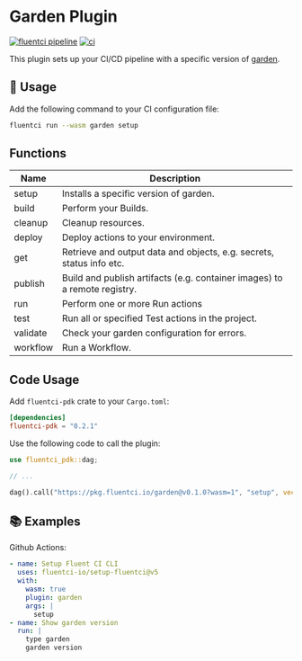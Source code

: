 # Garden Plugin

[![fluentci pipeline](https://shield.fluentci.io/x/garden)](https://pkg.fluentci.io/garden)
[![ci](https://github.com/fluentci-io/garden-plugin/actions/workflows/ci.yml/badge.svg)](https://github.com/fluentci-io/garden-plugin/actions/workflows/ci.yml)

This plugin sets up your CI/CD pipeline with a specific version of [garden](https://garden.io/).

## 🚀 Usage

Add the following command to your CI configuration file:

```bash
fluentci run --wasm garden setup
```

## Functions

| Name     | Description                                |
| -------- | ------------------------------------------ |
| setup    | Installs a specific version of garden.     |
| build    | Perform your Builds.                        |
| cleanup  | Cleanup resources.                         |
| deploy   | Deploy actions to your environment.        |
| get      | Retrieve and output data and objects, e.g. secrets, status info etc. |
| publish  | Build and publish artifacts (e.g. container images) to a remote registry.  |
| run      | Perform one or more Run actions            |
| test     | Run all or specified Test actions in the project. |
| validate | Check your garden configuration for errors. |
| workflow | Run a Workflow.                            |

## Code Usage

Add `fluentci-pdk` crate to your `Cargo.toml`:

```toml
[dependencies]
fluentci-pdk = "0.2.1"
```

Use the following code to call the plugin:

```rust
use fluentci_pdk::dag;

// ...

dag().call("https://pkg.fluentci.io/garden@v0.1.0?wasm=1", "setup", vec!["0.13.35"])?;
```

## 📚 Examples

Github Actions:

```yaml
- name: Setup Fluent CI CLI
  uses: fluentci-io/setup-fluentci@v5
  with:
    wasm: true
    plugin: garden
    args: |
      setup
- name: Show garden version
  run: |
    type garden
    garden version
```

